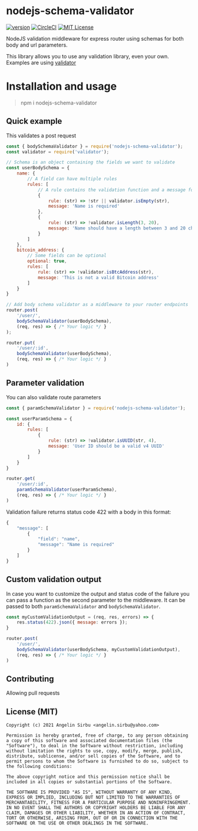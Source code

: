 # nodejs-schema-validator

[![version](https://img.shields.io/npm/v/nodejs-schema-validator.svg?color=green)](http://npm.im/nodejs-schema-validator)
[![CircleCI](https://circleci.com/gh/angi-/node-schema-validator/tree/main.svg?style=svg)](https://circleci.com/gh/angi-/node-schema-validator/tree/main)
[![MIT License](https://img.shields.io/npm/l/nodejs-schema-validator.svg)](http://opensource.org/licenses/MIT)

NodeJS validation middleware for express router using schemas for both body and url parameters.

This library allows you to use any validation library, even your own. Examples are using [validator](https://github.com/validatorjs/validator.js)

# Installation and usage
> npm i nodejs-schema-validator

## Quick example
This validates a post request

```js
const { bodySchemaValidator } = require('nodejs-schema-validator');
const validator = require('validator');

// Schema is an object containing the fields we want to validate
const userBodySchema = {
    name: {
        // A field can have multiple rules
        rules: [
            // A rule contains the validation function and a message for failure
            {
                rule: (str) => !str || validator.isEmpty(str),
                message: 'Name is required'
            },
            {
                rule: (str) => !validator.isLength(3, 20),
                message: 'Name should have a length between 3 and 20 characters'
            }
        ]
    },
    bitcoin_address: {
        // Some fields can be optional
        optional: true,
        rules: [
            rule: (str) => !validator.isBtcAddress(str),
            message: 'This is not a valid Bitcoin address'
        ]
    }
}

// Add body schema validator as a middleware to your router endpoints
router.post(
    '/user/',
    bodySchemaValidator(userBodySchema),
    (req, res) => { /* Your logic */ }
);

router.put(
    '/user/:id',
    bodySchemaValidator(userBodySchema),
    (req, res) => { /* Your logic */ }
)
```

## Parameter validation
You can also validate route parameters

```js
const { paramSchemaValidator } = require('nodejs-schema-validator');

const userParamSchema = {
    id: {
        rules: [
            {
                rule: (str) => !validator.isUUID(str, 4),
                message: 'User ID should be a valid v4 UUID'
            }
        ]
    }
}

router.get(
    '/user/:id',
    paramSchemaValidator(userParamSchema),
    (req, res) => { /* Your logic */ }
)
```

Validation failure returns status code 422 with a body in this format:
```js
{
    "message": [
        {
            "field": "name",
            "message": "Name is required"
        }
    ]
}
```

## Custom validation output
In case you want to customize the output and status code of the failure you can pass a function as the second parameter to the middleware. It can be passed to both `paramSchemaValidator` and `bodySchemaValidator`.

```js
const myCustomValidationOutput = (req, res, errors) => {
    res.status(422).json({ message: errors });
}

router.post(
    '/user/',
    bodySchemaValidator(userBodySchema, myCustomValidationOutput),
    (req, res) => { /* Your logic */ }
)
```

## Contributing
Allowing pull requests

## License (MIT)

```
Copyright (c) 2021 Angelin Sirbu <angelin.sirbu@yahoo.com>

Permission is hereby granted, free of charge, to any person obtaining a copy of this software and associated documentation files (the "Software"), to deal in the Software without restriction, including without limitation the rights to use, copy, modify, merge, publish, distribute, sublicense, and/or sell copies of the Software, and to permit persons to whom the Software is furnished to do so, subject to the following conditions:

The above copyright notice and this permission notice shall be included in all copies or substantial portions of the Software.

THE SOFTWARE IS PROVIDED "AS IS", WITHOUT WARRANTY OF ANY KIND, EXPRESS OR IMPLIED, INCLUDING BUT NOT LIMITED TO THE WARRANTIES OF MERCHANTABILITY, FITNESS FOR A PARTICULAR PURPOSE AND NONINFRINGEMENT. IN NO EVENT SHALL THE AUTHORS OR COPYRIGHT HOLDERS BE LIABLE FOR ANY CLAIM, DAMAGES OR OTHER LIABILITY, WHETHER IN AN ACTION OF CONTRACT, TORT OR OTHERWISE, ARISING FROM, OUT OF OR IN CONNECTION WITH THE SOFTWARE OR THE USE OR OTHER DEALINGS IN THE SOFTWARE.
```

